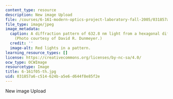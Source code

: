 ```yaml
---
content_type: resource
description: New image Upload
file: /courses/6-161-modern-optics-project-laboratory-fall-2005/031857a6c514624ba5e6d644f8e85f2e_6-161f05-th.jpg
file_type: image/jpeg
image_metadata:
  caption: A diffraction pattern of 632.8 nm light from a hexagonal diffraction grating.
    (Photo courtesy of David R. Dunmeyer.)
  credit: ''
  image-alt: Red lights in a pattern.
learning_resource_types: []
license: https://creativecommons.org/licenses/by-nc-sa/4.0/
ocw_type: OCWImage
resourcetype: Image
title: 6-161f05-th.jpg
uid: 031857a6-c514-624b-a5e6-d644f8e85f2e
---
```

New image Upload
